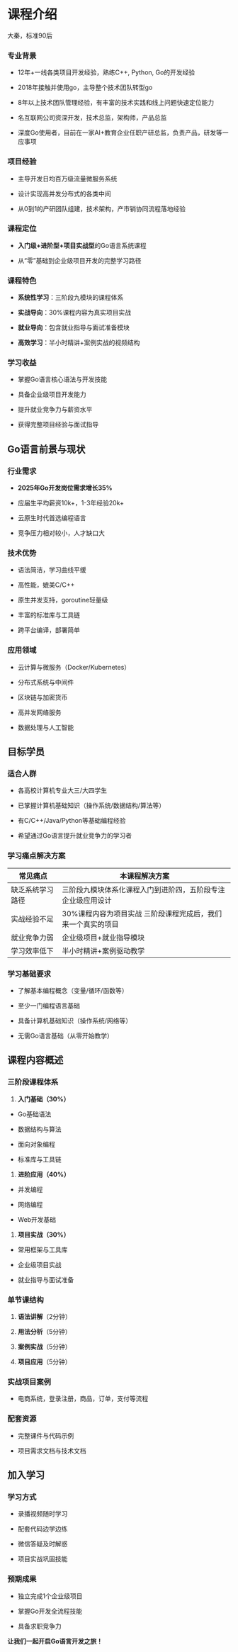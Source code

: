 # 课程介绍

大秦，标准90后

### 专业背景

- 12年+一线各类项目开发经验，熟练C++, Python, Go的开发经验

- 2018年接触并使用go，主导整个技术团队转型go

- 8年以上技术团队管理经验，有丰富的技术实践和线上问题快速定位能力

- 名互联网公司资深开发，技术总监，架构师，产品总监

- 深度Go使用者，目前在一家AI+教育企业任职产研总监，负责产品，研发等一应事项

### 项目经验

- 主导开发日均百万级流量微服务系统

- 设计实现高并发分布式的各类中间

- 从0到1的产研团队组建，技术架构，产市销协同流程落地经验

### 课程定位

- **入门级+进阶型+项目实战型**的Go语言系统课程

- 从“零”基础到企业级项目开发的完整学习路径

### 课程特色

- **系统性学习**：三阶段九模块的课程体系

- **实战导向**：30%课程内容为真实项目实战

- **就业导向**：包含就业指导与面试准备模块

- **高效学习**：半小时精讲+案例实战的视频结构

### 学习收益

- 掌握Go语言核心语法与开发技能

- 具备企业级项目开发能力

- 提升就业竞争力与薪资水平

- 获得完整项目经验与面试指导

## Go语言前景与现状

### 行业需求

- **2025年Go开发岗位需求增长35%**

- 应届生平均薪资10k+，1-3年经验20k+

- 云原生时代首选编程语言

- 竞争压力相对较小，人才缺口大

### 技术优势

- 语法简洁，学习曲线平缓

- 高性能，媲美C/C++

- 原生并发支持，goroutine轻量级

- 丰富的标准库与工具链

- 跨平台编译，部署简单

### 应用领域

- 云计算与微服务（Docker/Kubernetes）

- 分布式系统与中间件

- 区块链与加密货币

- 高并发网络服务

- 数据处理与人工智能

## 目标学员

### 适合人群

- 各高校计算机专业大三/大四学生

- 已掌握计算机基础知识（操作系统/数据结构/算法等）

- 有C/C++/Java/Python等基础编程经验

- 希望通过Go语言提升就业竞争力的学习者

### 学习痛点解决方案

| 常见痛点         | 本课程解决方案                                               |
| ---------------- | ------------------------------------------------------------ |
| 缺乏系统学习路径 | 三阶段九模块体系化课程入门到进阶四，五阶段专注企业级应用设计 |
| 实战经验不足     | 30%课程内容为项目实战 三阶段课程完成后，我们来一个真实的项目 |
| 就业竞争力弱     | 企业级项目+就业指导模块                                      |
| 学习效率低下     | 半小时精讲+案例驱动教学                                      |

### 学习基础要求

- 了解基本编程概念（变量/循环/函数等）

- 至少一门编程语言基础

- 具备计算机基础知识（操作系统/网络等）

- 无需Go语言基础（从零开始教学）

## 课程内容概述

### 三阶段课程体系

1. **入门基础（30%）**

- Go基础语法

- 数据结构与算法

- 面向对象编程

- 标准库与工具链

1. **进阶应用（40%）**

- 并发编程

- 网络编程

- Web开发基础

1. **项目实战（30%）**

- 常用框架与工具库

- 企业级项目实战

- 就业指导与面试准备

### 单节课结构

1. **语法讲解**（2分钟）

1. **用法分析**（5分钟）

1. **案例实战**（5分钟）

1. **项目应用**（5分钟）

### 实战项目案例

- 电商系统，登录注册，商品，订单，支付等流程

### 配套资源

- 完整课件与代码示例

- 项目需求文档与技术文档

## 加入学习

### 学习方式

- 录播视频随时学习

- 配套代码边学边练

- 微信答疑及时解惑

- 项目实战巩固技能

### 预期成果

- 独立完成1个企业级项目

- 掌握Go开发全流程技能

- 具备求职竞争力

**让我们一起开启Go语言开发之旅！**